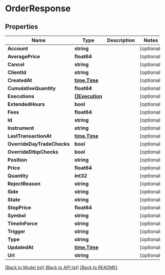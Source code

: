 # OrderResponse

## Properties

Name | Type | Description | Notes
------------ | ------------- | ------------- | -------------
**Account** | **string** |  | [optional] 
**AveragePrice** | **float64** |  | [optional] 
**Cancel** | **string** |  | [optional] 
**ClientId** | **string** |  | [optional] 
**CreatedAt** | [**time.Time**](time.Time.md) |  | [optional] 
**CumulativeQuantity** | **float64** |  | [optional] 
**Executions** | [**[]Execution**](Execution.md) |  | [optional] 
**ExtendedHours** | **bool** |  | [optional] 
**Fees** | **float64** |  | [optional] 
**Id** | **string** |  | [optional] 
**Instrument** | **string** |  | [optional] 
**LastTransactionAt** | [**time.Time**](time.Time.md) |  | [optional] 
**OverrideDayTradeChecks** | **bool** |  | [optional] 
**OverrideDtbpChecks** | **bool** |  | [optional] 
**Position** | **string** |  | [optional] 
**Price** | **float64** |  | [optional] 
**Quantity** | **int32** |  | [optional] 
**RejectReason** | **string** |  | [optional] 
**Side** | **string** |  | [optional] 
**State** | **string** |  | [optional] 
**StopPrice** | **float64** |  | [optional] 
**Symbol** | **string** |  | [optional] 
**TimeInForce** | **string** |  | [optional] 
**Trigger** | **string** |  | [optional] 
**Type** | **string** |  | [optional] 
**UpdatedAt** | [**time.Time**](time.Time.md) |  | [optional] 
**Url** | **string** |  | [optional] 

[[Back to Model list]](../README.md#documentation-for-models) [[Back to API list]](../README.md#documentation-for-api-endpoints) [[Back to README]](../README.md)


